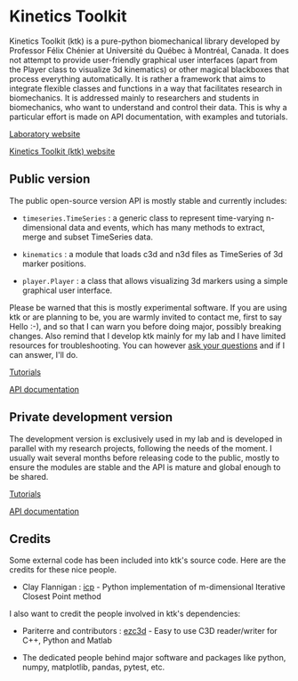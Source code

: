 
Kinetics Toolkit
================

Kinetics Toolkit (ktk) is a pure-python biomechanical library developed by
Professor Félix Chénier at Université du Québec à Montréal, Canada. It does not
attempt to provide user-friendly graphical user interfaces (apart from the
Player class to visualize 3d kinematics) or other magical blackboxes that
process everything automatically. It is rather a framework that aims to
integrate flexible classes and functions in a way that facilitates research in
biomechanics. It is addressed mainly to researchers and students in
biomechanics, who want to understand and control their data. This is why a
particular effort is made on API documentation, with examples and tutorials.

[Laboratory website](https://felixchenier.uqam.ca)

[Kinetics Toolkit (ktk) website](https://felixchenier.uqam.ca/kineticstoolkit)

Public version
--------------

The public open-source version API is mostly stable and currently includes:

- `timeseries.TimeSeries` : a generic class to represent time-varying n-dimensional
  data and events, which has many methods to extract, merge and subset
  TimeSeries data.

- `kinematics` : a module that loads c3d and n3d files as TimeSeries of
  3d marker positions.

- `player.Player` : a class that allows visualizing 3d markers using a simple
  graphical user interface.

Please be warned that this is mostly experimental software. If you are using
ktk or are planning to be, you are warmly invited to contact me, first to say
Hello :-), and so that I can warn you before doing major, possibly breaking
changes. Also remind that I develop ktk mainly for my lab and I have
limited resources for troubleshooting. You can however
[ask your questions](mailto:chenier.felix@uqam.ca)
and if I can answer, I'll do.

[Tutorials](https://felixchenier.uqam.ca/ktk_dist/tutorials)

[API documentation](https://felixchenier.uqam.ca/ktk_dist/api)


Private development version
---------------------------

The development version is exclusively used in my lab and is developed in
parallel with my research projects, following the needs of the moment. I
usually wait several months before releasing code to the public, mostly to
ensure the modules are stable and the API is mature and global enough to be
shared.

[Tutorials](https://felixchenier.uqam.ca/ktk_lab/tutorials)

[API documentation](https://felixchenier.uqam.ca/ktk_lab/api)


Credits
-------

Some external code has been included into ktk's source code. Here are the
credits for these nice people.

- Clay Flannigan : [icp](https://github.com/ClayFlannigan/icp) -
  Python implementation of m-dimensional Iterative Closest Point method

I also want to credit the people involved in ktk's dependencies:

- Pariterre and contributors : [ezc3d](https://github.com/pyomeca/ezc3d) -
  Easy to use C3D reader/writer for C++, Python and Matlab

- The dedicated people behind major software and packages like python, numpy,
  matplotlib, pandas, pytest, etc.

